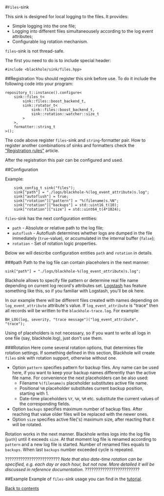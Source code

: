 #`Files`-sink

This sink is designed for local logging to the files. It provides:
  * Simple logging into the one file;
  * Logging into different files simultaneousely according to the log event attributes;
  * Configurable log rotation mechanism.

`files`-sink is not thread-safe.

The first you need to do is to include special header:

```
#include <blackhole/sink/files.hpp>
```

##Registration
You should register this sink before use. To do it include the following code into your program:

```
repository_t::instance().configure<
    sink::files_t<
        sink::files::boost_backend_t,
        sink::rotator_t<
            sink::files::boost_backend_t,
            sink::rotation::watcher::size_t
        >
    >,
    formatter::string_t
>();
```

The code above register `files`-sink and `string`-formatter pair. How to register another combinations of sinks and formatters check the ["Registration rules"](registration-rules.md) article.

After the registration this pair can be configured and used.

##Configuration

Example:
```
    sink_config_t sink("files");
    sink["path"] = "./logs/blackhole-%(log_event_attribute)s.log";
    sink["autoflush"] = true;
    sink["rotation"]["pattern"] = "%(filename)s.%N";
    sink["rotation"]["backups"] = std::uint16_t(10);
    sink["rotation"]["size"] = std::uint64_t(4*1024);
```

`files`-sink has the next configuration entities:
  * `path` - Absolute or relative path to the log file;
  * `autoflush` - Autoflush determines whether logs are dumped in the file immediately (`true`-value), or accumulated in the internal buffer (`false`);
  * `rotation` - Set of rotation logic properties.

Below we will describe configuration entities `path` and `rotation` in details.

###path
Path to the log file can contain placeholers in the next manner:

```
sink["path"] = "./logs/blackhole-%(log_event_attribute)s.log";
```

Blackhole allows to specify file pattern or determine real file name depending on current log record's attributes set. [Logstash](http://logstash.net/) has feature something like this, so if you familiar with Logstash, you'll be ok here.

In our example there will be different files created with names depending on `log_event_attribute` attribute's value. If `log_event_attribute` is "trace" then all records will be written to the `blackhole-trace.log`. For example:

```
BH_LOG(log, severity, "trace message")("log_event_attribute", "trace");
```

Using of placeholders is not necessary, so if you want to write all logs in one file (say, blackhole.log), just don't use them.

###Rotation
Here come several rotation options, that determines file rotation settings. If something defined in this section, Blackhole will create `files` sink with rotation support, otherwise without one.

* Option `pattern` specifies pattern for backup files. Any name can be used here, if you want to keep your backup names differently than the active file name. For convenience the next placeholders can be also used:        
    * Filename `%(filename)s` placeholder substitutes active file name.
    * Positional `%N` placeholder substitutes current backup position, starting with 1.
    * Date-time placeholders `%Y`, `%H`, `%M` etc. substitute the current values ​​of the corresponding fields.
* Option `backups` specifies maximum number of backup files. After reaching that value older files will be replaced with the newer ones.
* Option `size` specifies active file('s) maximum size, after reacting that it will be rotated.

Rotation works in the next manner. Blackhole writes logs into the log file (`path`) until it exceeds `size`. At that moment log file is renamed according to `pattern` and a new log file is started. Number of renamed files equals to `backups`. When last `backups` number exceeded cycle is repeated.

?????????????????????????
*Note that also date-time rotation can be specified, e.g. each day or each hour, but not now. More detailed it will be discussed in reference documentation.*
?????????????????????????

##Example
Example of `files`-sink usage you can find in the [tutorial](tutorial.md#log-into-the-files-with-rotation).

[Back to contents](contents.md)